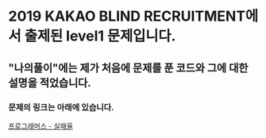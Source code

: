 # 2019 KAKAO BLIND RECRUITMENT에서 출제된 level1 문제입니다.
## "나의풀이"에는 제가 처음에 문제를 푼 코드와 그에 대한 설명을 적었습니다.
### 문제의 링크는 아래에 있습니다.
<a href="https://programmers.co.kr/learn/courses/30/lessons/42889" target="_blank">프로그래머스 - 실패율</a>
